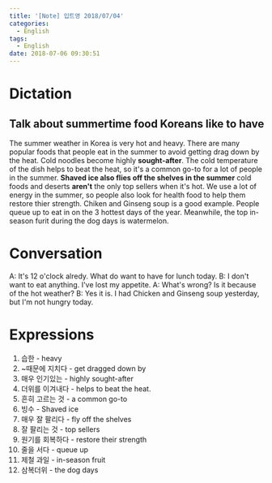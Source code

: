 ```yaml
---
title: '[Note] 입트영 2018/07/04'
categories:
  - English
tags:
  - English
date: 2018-07-06 09:30:51
---
```


# Dictation
## Talk about summertime food Koreans like to have

The summer weather in Korea is very hot and heavy. There are many popular foods that people eat in the summer to avoid getting drag down by the heat. Cold noodles become highly **sought-after**. The cold temperature of the dish helps to beat the heat, so it's a common go-to for a lot of people in the summer. **Shaved ice also flies off the shelves in the summer** cold foods and deserts **aren't** the only top sellers when it's hot. We use a lot of energy in the summer, so people also look for health food to help them restore thier strength. Chiken and Ginseng soup is a good example. People queue up to eat in on the 3 hottest days of the year. Meanwhile, the top in-season furit during the dog days is watermelon.

# Conversation
A: It's 12 o'clock alredy. What do want to have for lunch today.
B: I don't want to eat anything. I've lost my appetite.
A: What's wrong? Is it because of the hot weather?
B: Yes it is. I had Chicken and Ginseng soup yesterday, but I'm not hungry today.

# Expressions
1. 습한 - heavy
2. ~때문에 지치다 - get dragged down by
3. 매우 인기있는 - highly sought-after
4. 더위를 이겨내다 - helps to beat the heat.
5. 흔히 고르는 것 - a common go-to
6. 빙수 - Shaved ice
7. 매우 잘 팔리다 - fly off the shelves
8. 잘 팔리는 것 - top sellers
9. 원기를 회복하다 - restore their strength
10. 줄을 서다 - queue up
11. 제철 과일 - in-season fruit
12. 삼복더위 - the dog days